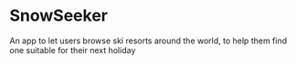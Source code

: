 # SnowSeeker
An app to let users browse ski resorts around the world, to help them find one suitable for their next holiday
